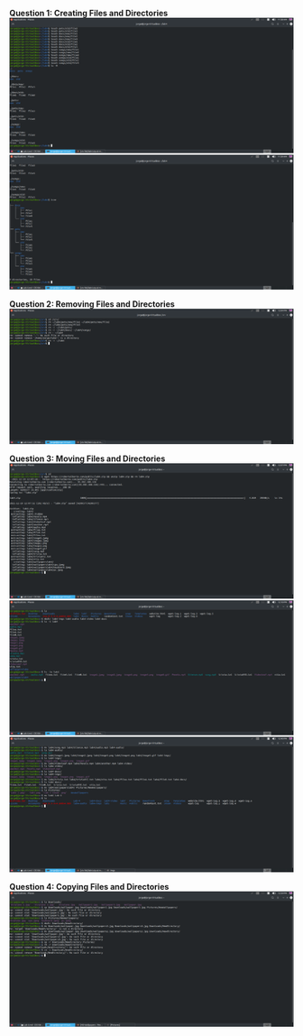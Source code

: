 **Question 1: Creating Files and Directories**
![Question1](../Imgs/Lab4-Q1.png)
![Question1](../Imgs/Lab4.2.png)

**Question 2: Removing Files and Directories**
![Question2](../Imgs/Lab4-Question2.png)

**Question 3: Moving Files and Directories**
![Question3](../Imgs/Lab4-Question3.png)
![Question3](../Imgs/Lab4-q3.1.png)
![Question3](../Imgs/Lab4-Q3.2.png)

**Question 4: Copying Files and Directories**
![Question4](../Imgs/Lab4-Q4.png)